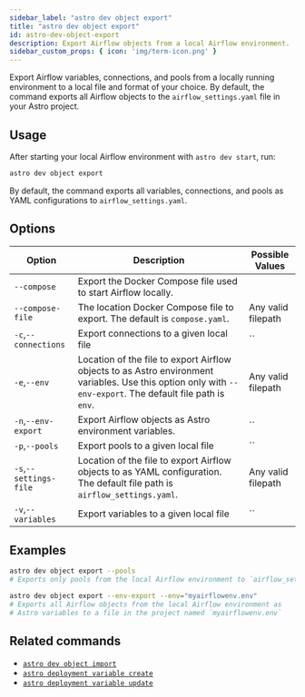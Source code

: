 ```yaml
---
sidebar_label: "astro dev object export"
title: "astro dev object export"
id: astro-dev-object-export
description: Export Airflow objects from a local Airflow environment.
sidebar_custom_props: { icon: 'img/term-icon.png' }
---
```


Export Airflow variables, connections, and pools from a locally running environment to a local file and format of your choice. By default, the command exports all Airflow objects to the `airflow_settings.yaml` file in your Astro project.

## Usage 

After starting your local Airflow environment with `astro dev start`, run:

```sh
astro dev object export
```

By default, the command exports all variables, connections, and pools as YAML configurations to `airflow_settings.yaml`.

## Options

| Option              | Description                                                                                                        | Possible Values             |
| ------------------- | ------------------------------------------------------------------------------------------------------------------ | --------------------------- |
| `--compose` | Export the Docker Compose file used to start Airflow locally.                                                                          |                |
| `--compose-file`            | The location Docker Compose file to export. The default is `compose.yaml`.                                 | Any valid filepath              |
| `-c`,`--connections` | Export connections to a given local file | ``|
| `-e`,`--env`            | Location of the file to export Airflow objects to as Astro environment variables. Use this option only with `--env-export`. The default file path is `env`.                                                                          | Any valid filepath                 |
| `-n`,`--env-export`            | Export Airflow objects as Astro environment variables.                                                                                  | ``                 |
| `-p`,`--pools`            | Export pools to a given local file | ``                 |
| `-s`,`--settings-file`            | Location of the file to export Airflow objects to as YAML configuration. The default file path is `airflow_settings.yaml`.                                 | Any valid filepath              |
| `-v`,`--variables`            | Export variables to a given local file | ``                 |

## Examples 

```sh
astro dev object export --pools 
# Exports only pools from the local Airflow environment to `airflow_settings.yaml`

astro dev object export --env-export --env="myairflowenv.env"
# Exports all Airflow objects from the local Airflow environment as 
# Astro variables to a file in the project named `myairflowenv.env`
```

## Related commands 

- [`astro dev object import`](cli/astro-dev-object-import.md)
- [`astro deployment variable create`](cli/astro-deployment-variable-create.md)
- [`astro deployment variable update`](cli/astro-deployment-variable-update.md)
